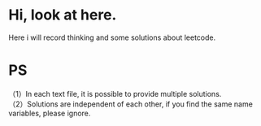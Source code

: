 # Hi, look at here.
Here i will record thinking and some solutions about leetcode.
# PS
（1）In each text file, it is possible to provide multiple solutions.</br>
（2）Solutions are independent of each other, if you find the same name variables, please ignore.
